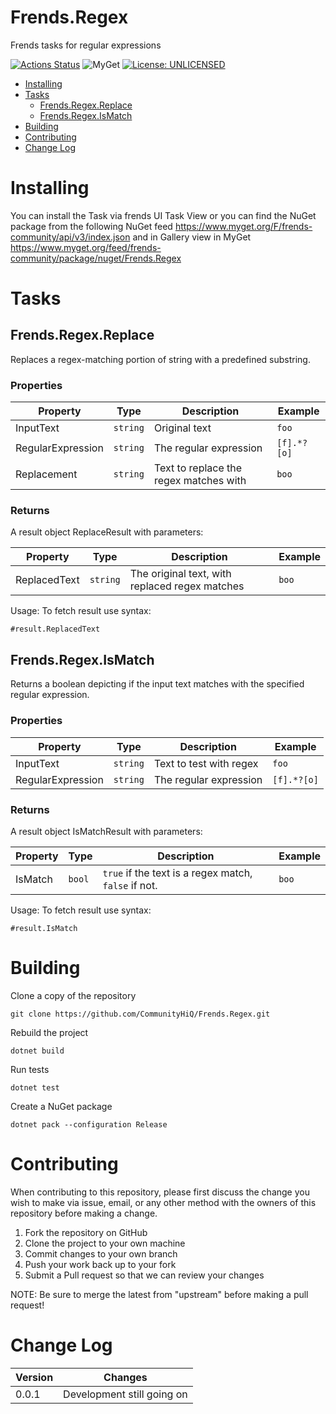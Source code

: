 # Frends.Regex

Frends tasks for regular expressions

[![Actions Status](https://github.com/FrendsPlatform/Frends.Regex/workflows/PackAndPushAfterMerge/badge.svg)](https://github.com/FrendsPlatform/Frends.Regex/actions) ![MyGet](https://img.shields.io/myget/frends-community/v/Frends.Regex) [![License: UNLICENSED](https://img.shields.io/badge/License-UNLICENSED-yellow.svg)](https://opensource.org/licenses/UNLICENSED) 

- [Installing](#installing)
- [Tasks](#tasks)
     - [Frends.Regex.Replace](#frendsregexreplace)
     - [Frends.Regex.IsMatch](#frendsregexismatch)
- [Building](#building)
- [Contributing](#contributing)
- [Change Log](#change-log)

# Installing

You can install the Task via frends UI Task View or you can find the NuGet package from the following NuGet feed
https://www.myget.org/F/frends-community/api/v3/index.json and in Gallery view in MyGet https://www.myget.org/feed/frends-community/package/nuget/Frends.Regex

# Tasks

## Frends.Regex.Replace

Replaces a regex-matching portion of string with a predefined substring.

### Properties

| Property | Type | Description | Example |
| -------- | -------- | -------- | -------- |
| InputText | `string` | Original text                          | `foo` |
| RegularExpression | `string` | The regular expression                 | `[f].*?[o]` |
| Replacement | `string` | Text to replace the regex matches with | `boo` |

### Returns

A result object ReplaceResult with parameters:

| Property | Type | Description | Example |
| -------- | -------- | -------- | -------- |
| ReplacedText | `string` | The original text, with replaced regex matches | `boo` |

Usage:
To fetch result use syntax:

`#result.ReplacedText`

## Frends.Regex.IsMatch

Returns a boolean depicting if the input text matches with the specified regular expression.

### Properties

| Property          | Type     | Description             | Example     |
| ----------------- | -------- | ----------------------- | ----------- |
| InputText         | `string` | Text to test with regex | `foo`       |
| RegularExpression | `string` | The regular expression  | `[f].*?[o]` |

### Returns

A result object IsMatchResult with parameters:

| Property | Type   | Description                                          | Example |
| -------- | ------ | ---------------------------------------------------- | ------- |
| IsMatch  | `bool` | `true` if the text is a regex match, `false` if not. | `boo`   |

Usage:
To fetch result use syntax:

`#result.IsMatch`

# Building

Clone a copy of the repository

`git clone https://github.com/CommunityHiQ/Frends.Regex.git`

Rebuild the project

`dotnet build`

Run tests

`dotnet test`

Create a NuGet package

`dotnet pack --configuration Release`

# Contributing
When contributing to this repository, please first discuss the change you wish to make via issue, email, or any other method with the owners of this repository before making a change.

1. Fork the repository on GitHub
2. Clone the project to your own machine
3. Commit changes to your own branch
4. Push your work back up to your fork
5. Submit a Pull request so that we can review your changes

NOTE: Be sure to merge the latest from "upstream" before making a pull request!

# Change Log

| Version | Changes |
| ------- | ------- |
| 0.0.1   | Development still going on |

